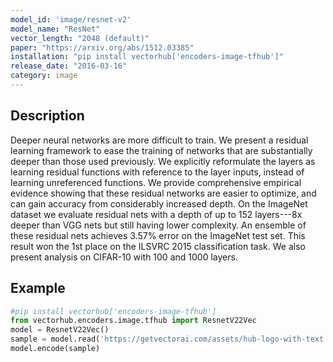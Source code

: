 ```yaml
---
model_id: 'image/resnet-v2'
model_name: "ResNet"
vector_length: "2048 (default)"
paper: "https://arxiv.org/abs/1512.03385"
installation: "pip install vectorhub['encoders-image-tfhub']"
release_date: "2016-03-16"
category: image
---
```


## Description

Deeper neural networks are more difficult to train. We present a residual learning framework to ease the training of networks that are substantially deeper than those used previously. We explicitly reformulate the layers as learning residual functions with reference to the layer inputs, instead of learning unreferenced functions. We provide comprehensive empirical evidence showing that these residual networks are easier to optimize, and can gain accuracy from considerably increased depth. On the ImageNet dataset we evaluate residual nets with a depth of up to 152 layers---8x deeper than VGG nets but still having lower complexity. An ensemble of these residual nets achieves 3.57% error on the ImageNet test set. This result won the 1st place on the ILSVRC 2015 classification task. We also present analysis on CIFAR-10 with 100 and 1000 layers.

## Example

```python
#pip install vectorhub['encoders-image-tfhub']
from vectorhub.encoders.image.tfhub import ResnetV22Vec
model = ResnetV22Vec()
sample = model.read('https://getvectorai.com/assets/hub-logo-with-text.png')
model.encode(sample)
```
